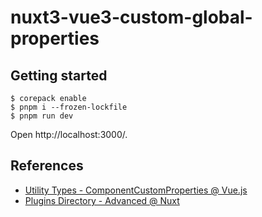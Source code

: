 # nuxt3-vue3-custom-global-properties

## Getting started

```
$ corepack enable
$ pnpm i --frozen-lockfile
$ pnpm run dev
```

Open http://localhost:3000/.

## References

* [Utility Types - ComponentCustomProperties @ Vue.js](https://vuejs.org/api/utility-types.html#componentcustomproperties)
* [Plugins Directory - Advanced @ Nuxt](https://nuxt.com/docs/guide/directory-structure/plugins#advanced)
